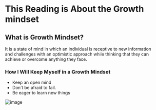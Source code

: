 # This Reading is About the Growth mindset  
## What is Growth Mindset?
It is a state of mind in which an individual is receptive to new information and challenges with an optimistic approach while thinking that they can achieve or overcome anything they face.
### How I Will Keep Myself in a Growth Mindset
* Keep an open mind
* Don't be afraid to fail.
* Be eager to learn new things

![image](https://user-images.githubusercontent.com/103233764/164160255-498416be-bb09-48d1-9d47-68340c503894.png)
